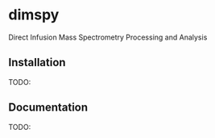 # dimspy

Direct Infusion Mass Spectrometry Processing and Analysis

## Installation

TODO:

## Documentation

TODO: